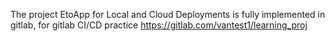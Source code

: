 The project EtoApp for Local and Cloud Deployments is fully implemented in gitlab, for gitlab CI/CD practice
https://gitlab.com/vantest1/learning_proj
